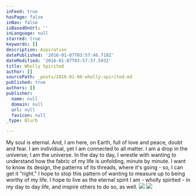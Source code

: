 ```yaml
---
inFeed: true
hasPage: false
inNav: false
isBasedOnUrl: ''
inLanguage: null
starred: true
keywords: []
description: Aspiration
datePublished: '2016-01-07T03:57:46.718Z'
dateModified: '2016-01-07T03:57:37.593Z'
title: Wholly Spirited
author: []
sourcePath: _posts/2016-01-06-wholly-spirited.md
published: true
authors: []
publisher:
  name: null
  domain: null
  url: null
  favicon: null
_type: Blurb

---
```

My soul is eternal. And, I am here, on Earth, full of love and peace,
doubt and fear. I am individual, yet I am connected to all matter. I am
a drop in the universe; I am the universe. In the day to day, I 
wrestle with wanting to understand how the fabric of my life is 
unfolding, minute by minute. I want to know its design, the patterns of 
its threads, where it's going - so, I can get it "right." I hope to stop this pattern of wanting to measure up to being worthy of my life. I hope to live as the eternal spirit I am - wholly spirited - in my day to day life, and inspire others to do so, as well.
![](https://the-grid-user-content.s3-us-west-2.amazonaws.com/b236b62b-9e0e-42e9-9815-e002b4ba9647.jpg)
![](https://the-grid-user-content.s3-us-west-2.amazonaws.com/66852686-f263-478d-85fb-1c9e5501db1e.jpg)
